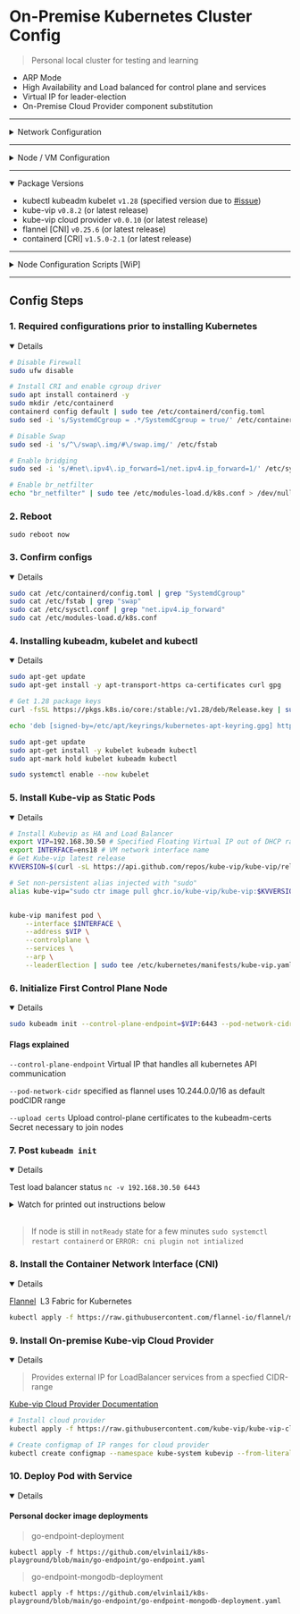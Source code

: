 # On-Premise Kubernetes Cluster Config

> Personal local cluster for testing and learning
- ARP Mode
- High Availability and Load balanced for control plane and services 
- Virtual IP for leader-election
- On-Premise Cloud Provider component substitution

---

<details>
<summary> Network Configuration </summary>

- VLAN: `30`
- Subnet: `192.168.30.0/24`
- DNS/Gateway: `192.168.30.1`

</details>

---

<details>
<summary> Node / VM Configuration </summary>

Proxmox VE:
- Control Plane node:
	- Ubuntu 22.04 
	- 4 cores
	- 4GB ram 
	- 40GB storage
	- VLAN `30`
- Worker node: 
	- Ubuntu 22.04 
	- 2 cores
	- 4GB ram 
	- 40GB storage
	- VLAN `30`
<details>
<summary> Qemu Guest Agent (optional) </summary>

```bash
sudo apt-get install qemu-guest-agent
sudo systemctl start qemu-guest-agent
sudo systemctl enable qemu-guest-agent
```
</details>
</details>

---

<details open>
<summary>Package Versions</summary>

- kubectl kubeadm kubelet `v1.28` (specified version due to [#issue](https://github.com/kube-vip/kube-vip/issues/684))
- kube-vip `v0.8.2` (or latest release)
- kube-vip cloud provider `v0.0.10` (or latest release)
- flannel [CNI] `v0.25.6` (or latest release)
- containerd [CRI] `v1.5.0-2.1` (or latest release)

</details>

---

<details>
<summary> Node Configuration Scripts [WiP]</summary>

Control Plane Node Script 
```
curl 
```

Worker Node Script 
```
curl
```

</details>

---

## Config Steps

### 1. Required configurations prior to installing Kubernetes 

<details open>

```bash
# Disable Firewall
sudo ufw disable

# Install CRI and enable cgroup driver
sudo apt install containerd -y
sudo mkdir /etc/containerd
containerd config default | sudo tee /etc/containerd/config.toml
sudo sed -i 's/SystemdCgroup = .*/SystemdCgroup = true/' /etc/containerd/config.toml

# Disable Swap
sudo sed -i 's/^\/swap\.img/#\/swap.img/' /etc/fstab

# Enable bridging
sudo sed -i 's/#net\.ipv4\.ip_forward=1/net.ipv4.ip_forward=1/' /etc/sysctl.conf

# Enable br_netfilter 
echo "br_netfilter" | sudo tee /etc/modules-load.d/k8s.conf > /dev/null
```
</details>


### 2. Reboot
`sudo reboot now`

### 3. Confirm configs

<details open>

```bash
sudo cat /etc/containerd/config.toml | grep "SystemdCgroup"
sudo cat /etc/fstab | grep "swap"
sudo cat /etc/sysctl.conf | grep "net.ipv4.ip_forward"
sudo cat /etc/modules-load.d/k8s.conf
```
</details>


### 4. Installing kubeadm, kubelet and kubectl

<details open>

```bash
sudo apt-get update
sudo apt-get install -y apt-transport-https ca-certificates curl gpg

# Get 1.28 package keys
curl -fsSL https://pkgs.k8s.io/core:/stable:/v1.28/deb/Release.key | sudo gpg --dearmor -o /etc/apt/keyrings/kubernetes-apt-keyring.gpg

echo 'deb [signed-by=/etc/apt/keyrings/kubernetes-apt-keyring.gpg] https://pkgs.k8s.io/core:/stable:/v1.28/deb/ /' | sudo tee /etc/apt/sources.list.d/kubernetes.list

sudo apt-get update
sudo apt-get install -y kubelet kubeadm kubectl
sudo apt-mark hold kubelet kubeadm kubectl

sudo systemctl enable --now kubelet
```
</details>


### 5. Install Kube-vip as Static Pods

<details open>

```bash
# Install Kubevip as HA and Load Balancer
export VIP=192.168.30.50 # Specified Floating Virtual IP out of DHCP range
export INTERFACE=ens18 # VM network interface name
# Get Kube-vip latest release
KVVERSION=$(curl -sL https://api.github.com/repos/kube-vip/kube-vip/releases | jq -r ".[0].name")

# Set non-persistent alias injected with "sudo"
alias kube-vip="sudo ctr image pull ghcr.io/kube-vip/kube-vip:$KVVERSION; sudo ctr run --rm --net-host ghcr.io/kube-vip/kube-vip:$KVVERSION vip /kube-vip"


kube-vip manifest pod \
    --interface $INTERFACE \
    --address $VIP \
    --controlplane \
    --services \
    --arp \
    --leaderElection | sudo tee /etc/kubernetes/manifests/kube-vip.yaml
```

</details>


### 6. Initialize First Control Plane Node

<details open>

```bash
sudo kubeadm init --control-plane-endpoint=$VIP:6443 --pod-network-cidr=10.244.0.0/16 --upload-certs
```

#### Flags explained 
`--control-plane-endpoint` Virtual IP that handles all kubernetes API communication

`--pod-network-cidr` specified as flannel uses 10.244.0.0/16 as default podCIDR range

`--upload certs` Upload control-plane certificates to the kubeadm-certs Secret necessary to join nodes

</details>


### 7. Post `kubeadm init`

<details open>


Test load balancer status
`nc -v 192.168.30.50 6443`

<details>
<summary> Watch for printed out instructions below</summary>

```bash
# Configure permissions to cluster
mkdir -p $HOME/.kube
sudo cp -i /etc/kubernetes/admin.conf $HOME/.kube/config
sudo chown $(id -u):$(id -g) $HOME/.kube/config
```

```bash
# Example Control Plane Join command
kubeadm join 192.168.30.50:6443 --token xb4ppx.axq77dn1fg9sy9ow --discovery-token-ca-cert-hash sha256:cdf1655ac588eea7eedf18709747a0980d9250456bf3155f19cb848c5c6cbc59 --control-plane --certificate-key <generated cert hash> 
```

```bash
# Create join tokens and cert hash
kubeadm init phase upload-certs --upload-certs 
kubeadm token create --print-join-command
```


</details>

<br>

> If node is still in `notReady` state for a few minutes
`sudo systemctl restart containerd` or `ERROR: cni plugin not intialized`

</details>


### 8. Install the Container Network Interface (CNI)

<details open>

[Flannel](https://github.com/coreos/flannel)  L3 Fabric for Kubernetes

```bash
kubectl apply -f https://raw.githubusercontent.com/flannel-io/flannel/master/Documentation/kube-flannel.yml
```
</details>


### 9. Install On-premise Kube-vip Cloud Provider

<details open>

> Provides external IP for LoadBalancer services from a specfied CIDR-range

[Kube-vip Cloud Provider Documentation](https://kube-vip.io/docs/usage/cloud-provider/)

```bash
# Install cloud provider
kubectl apply -f https://raw.githubusercontent.com/kube-vip/kube-vip-cloud-provider/main/manifest/kube-vip-cloud-controller.yaml
```

```bash
# Create configmap of IP ranges for cloud provider
kubectl create configmap --namespace kube-system kubevip --from-literal range-global=<IP Start>-<IP End>
```
</details>

### 10. Deploy Pod with Service
<details open>


#### Personal docker image deployments
> go-endpoint-deployment
```
kubectl apply -f https://github.com/elvinlai1/k8s-playground/blob/main/go-endpoint/go-endpoint.yaml
```

>go-endpoint-mongodb-deployment
```
kubectl apply -f https://github.com/elvinlai1/k8s-playground/blob/main/go-endpoint/go-endpoint-mongodb-deployment.yaml
```

</details>
